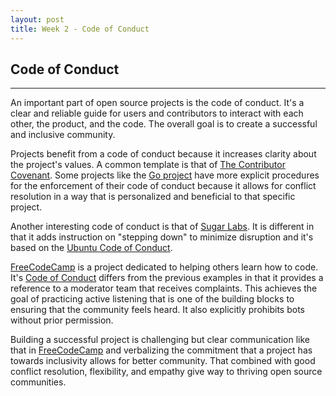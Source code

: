 ```yaml
---
layout: post
title: Week 2 - Code of Conduct
---
```


## Code of Conduct 
------
An important part of open source projects is the code of conduct. It's a clear and reliable guide for users and contributors to interact with each other, the product, and the code. The overall goal is to create a successful and inclusive community.

<!--more-->

Projects benefit from a code of conduct because it increases clarity about the project's values. A common template is that of [The Contributor Covenant](https://www.contributor-covenant.org/version/1/4/code-of-conduct). Some projects like the [Go project](https://golang.org/) have more explicit procedures for the enforcement of their code of conduct because it allows for conflict resolution in a way that is personalized and beneficial to that specific project.
<!--more-->
Another interesting code of conduct is that of [Sugar Labs](https://wiki.sugarlabs.org/go/Sugar_Labs/Legal/Code_of_Conduct). It is different in that it adds instruction on "stepping down" to minimize disruption and it's based on the [Ubuntu Code of Conduct](https://ubuntu.com/community/ethos/code-of-conduct).

[FreeCodeCamp](https://github.com/freeCodeCamp/freeCodeCamp) is a project dedicated to helping others learn how to code. It's [Code of Conduct](https://www.freecodecamp.org/news/code-of-conduct) differs from the previous examples in that it provides a reference to a moderator team that receives complaints. This achieves the goal of practicing active listening that is one of the building blocks to ensuring that the community feels heard. It also explicitly prohibits bots without prior permission.

Building a successful project is challenging but clear communication like that in [FreeCodeCamp](https://github.com/freeCodeCamp/freeCodeCamp) and verbalizing the commitment that a project has towards inclusivity allows for better community. That combined with good conflict resolution, flexibility, and empathy give way to thriving open source communities.